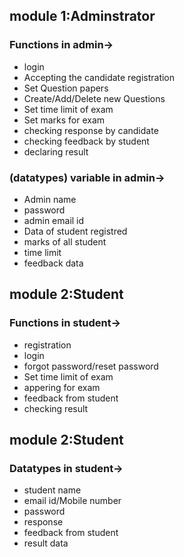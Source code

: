<h2> module 1:Adminstrator</h2>
<h3> Functions in admin-></h3>
 <ul>

 <li>login</li>
 <li>Accepting the candidate registration</li>
 <li>Set Question papers</li>
 <li>Create/Add/Delete new Questions</li>
 <li>Set time limit of exam</li>
 <li>Set marks for exam</li>
 <li>checking response by candidate</li>
 <li>checking feedback by student</li>
 <li>declaring result</li>
 </ul>

 
 <h3>(datatypes) variable in admin-></h3>
 <ul>

 <li>Admin name</li>
 <li>password</li>
 <li> admin email id</li>
 <li>Data of student registred</li>
 <li>marks of all student</li>
 <li>time limit</li>
 <li>feedback data</li>


 </ul>

<h2> module 2:Student</h2>
 <h3> Functions in student-></h3>
 <ul>
 <li>registration</li>
 <li>login</li>
 <li>forgot password/reset password</li>
 <li>Set time limit of exam</li>
 <li>appering for exam</li>
 <li>feedback from student</li>
 <li>checking result</li>
 </ul>
 
 <h2> module 2:Student</h2>
 <h3> Datatypes in student-></h3>
 <ul>
 <li>student name</li>
 <li> email id/Mobile number</li>
 <li>password</li>
 <li>response</li>
 <li>feedback from student</li>
 <li> result data</li>
 </ul>
 